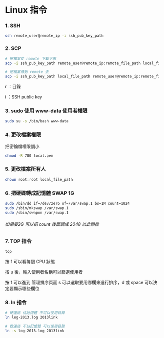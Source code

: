 # Linux 指令

### 1. SSH

```sh
ssh remote_user@remote_ip -i ssh_pub_key_path
```

### 2. SCP

```sh
# 把檔案從 remote 下載下來
scp -i ssh_pub_key_path remote_user@remote_ip:remote_file_path local_file_path

# 把檔案傳到 remote 去
scp -i ssh_pub_key_path local_file_path remote_user@remote_ip:remote_file_path
```

r ：目錄

i ：SSH public key

### 3. sudo 使用 www-data 使用者權限

```sh
sudo su -s /bin/bash www-data
```

### 4. 更改檔案權限

把密鑰檔權限調小

```sh
chmod -R 700 local.pem
```

### 5. 更改檔案所有人

```sh
chown root:root local_file_path
```

### 6. 把硬碟轉成記憶體 SWAP 1G

```sh
sudo /bin/dd if=/dev/zero of=/var/swap.1 bs=1M count=1024
sudo /sbin/mkswap /var/swap.1
sudo /sbin/swapon /var/swap.1
```

###### 如果要2G 可以把 count 後面調成 2048 以此類推

### 7. TOP 指令

```sh
top
```

按 1 可以看每個 CPU 狀態

按 u 後，輸入使用者名稱可以篩選使用者

按 f 可以進到 管理排序頁面 s 可以選取要用哪欄來進行排序，d 或 space 可以決定要顯示哪些欄位

### 8. ln 指令

```sh
# 硬連結 佔記憶體 不可以使用目錄
ln log-2013.log 2013link

# 軟連結 不佔記憶體 可以使用目錄
ln -s log-2013.log 2013link
```



